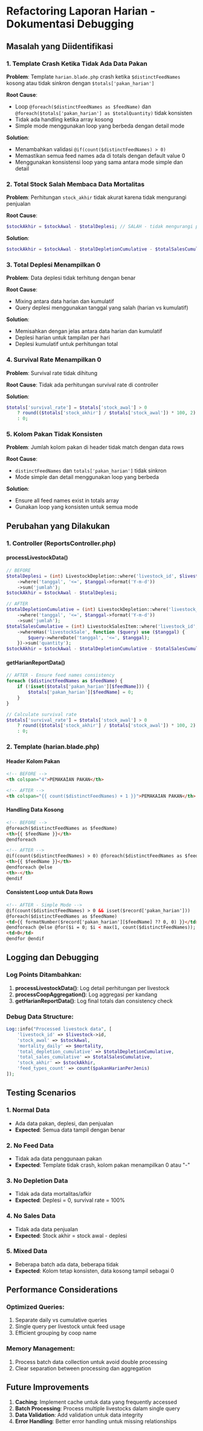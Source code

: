 # Refactoring Laporan Harian - Dokumentasi Debugging

## Masalah yang Diidentifikasi

### 1. Template Crash Ketika Tidak Ada Data Pakan

**Problem**: Template `harian.blade.php` crash ketika `$distinctFeedNames` kosong atau tidak sinkron dengan `$totals['pakan_harian']`

**Root Cause**:

-   Loop `@foreach($distinctFeedNames as $feedName)` dan `@foreach($totals['pakan_harian'] as $totalQuantity)` tidak konsisten
-   Tidak ada handling ketika array kosong
-   Simple mode menggunakan loop yang berbeda dengan detail mode

**Solution**:

-   Menambahkan validasi `@if(count($distinctFeedNames) > 0)`
-   Memastikan semua feed names ada di totals dengan default value 0
-   Menggunakan konsistensi loop yang sama antara mode simple dan detail

### 2. Total Stock Salah Membaca Data Mortalitas

**Problem**: Perhitungan `stock_akhir` tidak akurat karena tidak mengurangi penjualan

**Root Cause**:

```php
$stockAkhir = $stockAwal - $totalDeplesi; // SALAH - tidak mengurangi penjualan
```

**Solution**:

```php
$stockAkhir = $stockAwal - $totalDepletionCumulative - $totalSalesCumulative;
```

### 3. Total Deplesi Menampilkan 0

**Problem**: Data deplesi tidak terhitung dengan benar

**Root Cause**:

-   Mixing antara data harian dan kumulatif
-   Query deplesi menggunakan tanggal yang salah (harian vs kumulatif)

**Solution**:

-   Memisahkan dengan jelas antara data harian dan kumulatif
-   Deplesi harian untuk tampilan per hari
-   Deplesi kumulatif untuk perhitungan total

### 4. Survival Rate Menampilkan 0

**Problem**: Survival rate tidak dihitung

**Root Cause**: Tidak ada perhitungan survival rate di controller

**Solution**:

```php
$totals['survival_rate'] = $totals['stock_awal'] > 0
    ? round(($totals['stock_akhir'] / $totals['stock_awal']) * 100, 2)
    : 0;
```

### 5. Kolom Pakan Tidak Konsisten

**Problem**: Jumlah kolom pakan di header tidak match dengan data rows

**Root Cause**:

-   `distinctFeedNames` dan `totals['pakan_harian']` tidak sinkron
-   Mode simple dan detail menggunakan loop yang berbeda

**Solution**:

-   Ensure all feed names exist in totals array
-   Gunakan loop yang konsisten untuk semua mode

## Perubahan yang Dilakukan

### 1. Controller (ReportsController.php)

#### processLivestockData()

```php
// BEFORE
$totalDeplesi = (int) LivestockDepletion::where('livestock_id', $livestock->id)
    ->where('tanggal', '<=', $tanggal->format('Y-m-d'))
    ->sum('jumlah');
$stockAkhir = $stockAwal - $totalDeplesi;

// AFTER
$totalDepletionCumulative = (int) LivestockDepletion::where('livestock_id', $livestock->id)
    ->where('tanggal', '<=', $tanggal->format('Y-m-d'))
    ->sum('jumlah');
$totalSalesCumulative = (int) LivestockSalesItem::where('livestock_id', $livestock->id)
    ->whereHas('livestockSale', function ($query) use ($tanggal) {
        $query->whereDate('tanggal', '<=', $tanggal);
    })->sum('quantity');
$stockAkhir = $stockAwal - $totalDepletionCumulative - $totalSalesCumulative;
```

#### getHarianReportData()

```php
// AFTER - Ensure feed names consistency
foreach ($distinctFeedNames as $feedName) {
    if (!isset($totals['pakan_harian'][$feedName])) {
        $totals['pakan_harian'][$feedName] = 0;
    }
}

// Calculate survival rate
$totals['survival_rate'] = $totals['stock_awal'] > 0
    ? round(($totals['stock_akhir'] / $totals['stock_awal']) * 100, 2)
    : 0;
```

### 2. Template (harian.blade.php)

#### Header Kolom Pakan

```html
<!-- BEFORE -->
<th colspan="4">PEMAKAIAN PAKAN</th>

<!-- AFTER -->
<th colspan="{{ count($distinctFeedNames) + 1 }}">PEMAKAIAN PAKAN</th>
```

#### Handling Data Kosong

```html
<!-- BEFORE -->
@foreach($distinctFeedNames as $feedName)
<th>{{ $feedName }}</th>
@endforeach

<!-- AFTER -->
@if(count($distinctFeedNames) > 0) @foreach($distinctFeedNames as $feedName)
<th>{{ $feedName }}</th>
@endforeach @else
<th>-</th>
@endif
```

#### Consistent Loop untuk Data Rows

```html
<!-- AFTER - Simple Mode -->
@if(count($distinctFeedNames) > 0 && isset($record['pakan_harian']))
@foreach($distinctFeedNames as $feedName)
<td>{{ formatNumber($record['pakan_harian'][$feedName] ?? 0, 0) }}</td>
@endforeach @else @for($i = 0; $i < max(1, count($distinctFeedNames)); $i++)
<td>0</td>
@endfor @endif
```

## Logging dan Debugging

### Log Points Ditambahkan:

1. **processLivestockData()**: Log detail perhitungan per livestock
2. **processCoopAggregation()**: Log aggregasi per kandang
3. **getHarianReportData()**: Log final totals dan consistency check

### Debug Data Structure:

```php
Log::info("Processed livestock data", [
    'livestock_id' => $livestock->id,
    'stock_awal' => $stockAwal,
    'mortality_daily' => $mortality,
    'total_depletion_cumulative' => $totalDepletionCumulative,
    'total_sales_cumulative' => $totalSalesCumulative,
    'stock_akhir' => $stockAkhir,
    'feed_types_count' => count($pakanHarianPerJenis)
]);
```

## Testing Scenarios

### 1. Normal Data

-   Ada data pakan, deplesi, dan penjualan
-   **Expected**: Semua data tampil dengan benar

### 2. No Feed Data

-   Tidak ada data penggunaan pakan
-   **Expected**: Template tidak crash, kolom pakan menampilkan 0 atau "-"

### 3. No Depletion Data

-   Tidak ada data mortalitas/afkir
-   **Expected**: Deplesi = 0, survival rate = 100%

### 4. No Sales Data

-   Tidak ada data penjualan
-   **Expected**: Stock akhir = stock awal - deplesi

### 5. Mixed Data

-   Beberapa batch ada data, beberapa tidak
-   **Expected**: Kolom tetap konsisten, data kosong tampil sebagai 0

## Performance Considerations

### Optimized Queries:

1. Separate daily vs cumulative queries
2. Single query per livestock untuk feed usage
3. Efficient grouping by coop name

### Memory Management:

1. Process batch data collection untuk avoid double processing
2. Clear separation between processing dan aggregation

## Future Improvements

1. **Caching**: Implement cache untuk data yang frequently accessed
2. **Batch Processing**: Process multiple livestocks dalam single query
3. **Data Validation**: Add validation untuk data integrity
4. **Error Handling**: Better error handling untuk missing relationships
